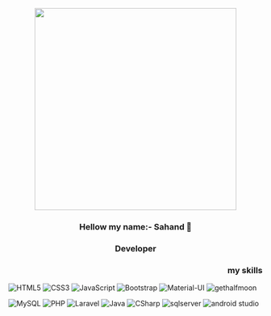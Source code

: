 <p align="center"> 
  <img src="https://www.freepik.com/vectors/digital" width="400" />

<h3 align="center">Hellow my name:- Sahand 👋  </h1>
<h3 align="center" dir="rtl"> Developer </h3>


<h3 align="right"><b>my skills</b></h3>

![HTML5](https://img.shields.io/badge/-HTML5-000000?style=flat&logo=html5&logoColor=ffffff&labelColor=E34F26)
![CSS3](https://img.shields.io/badge/-CSS3-000000?style=flat&logo=css3&logoColor=ffffff&labelColor=1572B6) 
![JavaScript](https://img.shields.io/badge/-JavaScript-000000?style=flat&logo=javascript)
![Bootstrap](https://img.shields.io/badge/-Bootstrap-000000?style=flat&logo=bootstrap&logoColor=ffffff&labelColor=563D7C)
![Material-UI](https://img.shields.io/badge/-Material%20UI-000000?style=flat&logo=Material%20UI&logoColor=ffffff&labelColor=0081CB)
![gethalfmoon](https://img.shields.io/badge/-Flutter-000000?style=flat&logo=Flutter&logoColor=ffffff&labelColor=458BFF)



![MySQL](https://img.shields.io/badge/-MySQL-000000?style=flat&logo=mysql&labelColor=ffffff)
![PHP](https://img.shields.io/badge/-PHP-000000?style=flat&logo=PHP&logoColor=5466b8&labelColor=ffffff)
![Laravel](https://img.shields.io/badge/-Laravel-000000?style=flat&logo=laravel&logoColor=ffffff&labelColor=FF2D20)
![Java](https://img.shields.io/badge/-Java-000000?style=flat&logo=Java&logoColor=ffffff&labelColor=118CC8)
![CSharp](https://img.shields.io/badge/-CSharp-000000?style=flat&logo=CSharp&logoColor=ffffff&labelColor=9C75D5)
![sqlserver](https://img.shields.io/badge/-sqlserver-000000?style=flat&logo=sqlserver&logoColor=ffffff&labelColor=000)
![android studio](https://img.shields.io/badge/-sqlserver-000000?style=flat&logo=sqlserver&logoColor=ffffff&labelColor=000)
